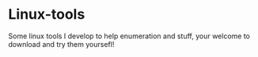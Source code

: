 # Linux-tools
Some linux tools I develop to help enumeration and stuff, your welcome to download and try them yoursefl!
